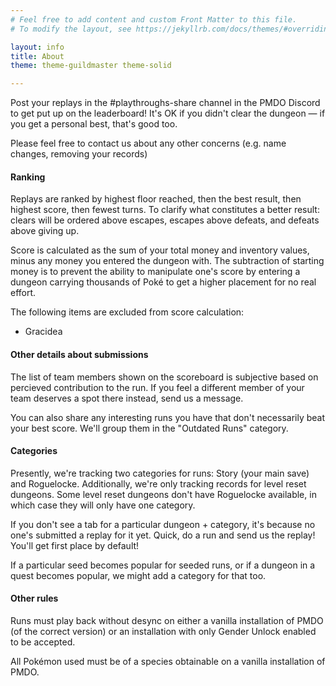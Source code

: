 ```yaml
---
# Feel free to add content and custom Front Matter to this file.
# To modify the layout, see https://jekyllrb.com/docs/themes/#overriding-theme-defaults

layout: info
title: About
theme: theme-guildmaster theme-solid

---
```


Post your replays in the #playthroughs-share channel in the PMDO Discord to get put up on the leaderboard! It's OK if you didn't clear the dungeon &mdash; if you get a personal best, that's good too.

Please feel free to contact us about any other concerns (e.g. name changes, removing your records)

#### Ranking

Replays are ranked by highest floor reached, then the best result, then highest score, then fewest turns. To clarify what constitutes a better result: clears will be ordered above escapes, escapes above defeats, and defeats above giving up.

Score is calculated as the sum of your total money and inventory values, minus any money you entered the dungeon with. The subtraction of starting money is to prevent the ability to manipulate one's score by entering a dungeon carrying thousands of Poké to get a higher placement for no real effort.

The following items are excluded from score calculation:

* Gracidea

#### Other details about submissions

The list of team members shown on the scoreboard is subjective based on percieved contribution to the run. If you feel a different member of your team deserves a spot there instead, send us a message.

You can also share any interesting runs you have that don't necessarily beat your best score. We'll group them in the "Outdated Runs" category.

#### Categories

Presently, we're tracking two categories for runs: Story (your main save) and Roguelocke. Additionally, we're only tracking records for level reset dungeons. Some level reset dungeons don't have Roguelocke available, in which case they will only have one category.

If you don't see a tab for a particular dungeon + category, it's because no one's submitted a replay for it yet. Quick, do a run and send us the replay! You'll get first place by default!

If a particular seed becomes popular for seeded runs, or if a dungeon in a quest becomes popular, we might add a category for that too.


#### Other rules

Runs must play back without desync on either a vanilla installation of PMDO (of the correct version) or an installation with only Gender Unlock enabled to be accepted.

All Pokémon used must be of a species obtainable on a vanilla installation of PMDO.
